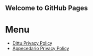 ## Welcome to GitHub Pages

# Menu

- [Dittu Privacy Policy](dittu)
- [Appecedario Privacy Policy](appecedario)

